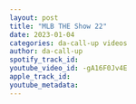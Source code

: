 ```yaml
---
layout: post
title: "MLB THE Show 22"
date: 2023-01-04
categories: da-call-up videos
author: da-call-up
spotify_track_id: 
youtube_video_id: -gA16F0Jv4E
apple_track_id: 
youtube_metadata: 
---
```

